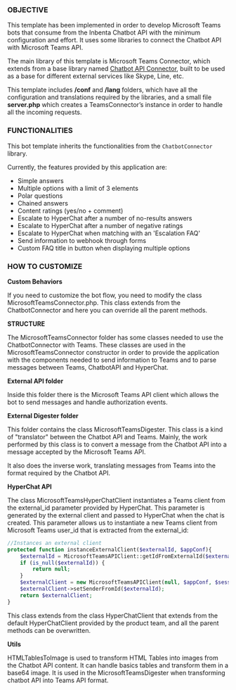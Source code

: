 ### OBJECTIVE
This template has been implemented in order to develop Microsoft Teams bots that consume from the
Inbenta Chatbot API with the minimum configuration and effort.
It uses some libraries to connect the Chatbot API with Microsoft Teams API.

The main library of this template is Microsoft Teams Connector, which extends from a base library named
[Chatbot API Connector](https://github.com/inbenta-integrations/chatbot_api_connector),
built to be used as a base for different external services like Skype, Line, etc.

This template includes **/conf** and **/lang** folders, which have all the configuration and
translations required by the libraries, and a small file **server.php** which creates a
TeamsConnector’s instance in order to handle all the incoming requests.

### FUNCTIONALITIES
This bot template inherits the functionalities from the `ChatbotConnector` library.

Currently, the features provided by this application are:

* Simple answers
* Multiple options with a limit of 3 elements
* Polar questions
* Chained answers
* Content ratings (yes/no + comment)
* Escalate to HyperChat after a number of no-results answers
* Escalate to HyperChat after a number of negative ratings
* Escalate to HyperChat when matching with an 'Escalation FAQ'
* Send information to webhook through forms
* Custom FAQ title in button when displaying multiple options

### HOW TO CUSTOMIZE

**Custom Behaviors**

If you need to customize the bot flow, you need to modify the class MicrosoftTeamsConnector.php. 
This class extends from the ChatbotConnector and here you can override all the parent methods.

**STRUCTURE**

The MicrosoftTeamsConnector folder has some classes needed to use the ChatbotConnector with Teams. 
These classes are used in the MicrosoftTeamsConnector constructor in order to provide the application 
with the components needed to send information to Teams and to parse messages between Teams, 
ChatbotAPI and HyperChat.

**External API folder**

Inside this folder there is the Microsoft Teams API client which allows the bot to send messages and 
handle authorization events.

**External Digester folder**

This folder contains the class MicrosoftTeamsDigester. This class is a kind of "translator" between 
the Chatbot API and Teams. Mainly, the work performed by this class is to convert a message 
from the Chatbot API into a message accepted by the Microsoft Teams API. 

It also does the inverse work, translating messages from Teams into the format required by the 
Chatbot API.

**HyperChat API**

The class MicrosoftTeamsHyperChatClient instantiates a Teams client from the external_id parameter 
provided by HyperChat. This parameter is generated by the external client and passed to HyperChat 
when the chat is created. This parameter allows us to instantiate a new Teams client from 
Microsoft Teams user_id that is extracted from the external_id:

```php
//Instances an external client
protected function instanceExternalClient($externalId, $appConf){
    $externalId = MicrosoftTeamsAPIClient::getIdFromExternalId($externalId);
    if (is_null($externalId)) {
        return null;
    }
    $externalClient = new MicrosoftTeamsAPIClient(null, $appConf, $sessionManager);
    $externalClient->setSenderFromId($externalId);
    return $externalClient;
}
```

This class extends from the class HyperChatClient that extends from the default HyperChatClient 
provided by the product team, and all the parent methods can be overwritten.

**Utils**

HTMLTablesToImage is used to transform HTML Tables into images from the Chatbot API content.
It can handle basics tables and transform them in a base64 image. It is used in the MicrosoftTeamsDigester when transforming chatbot
API into Teams API format.
